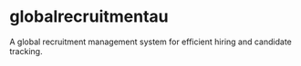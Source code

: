 # globalrecruitmentau
A global recruitment management system for efficient hiring and candidate tracking.
